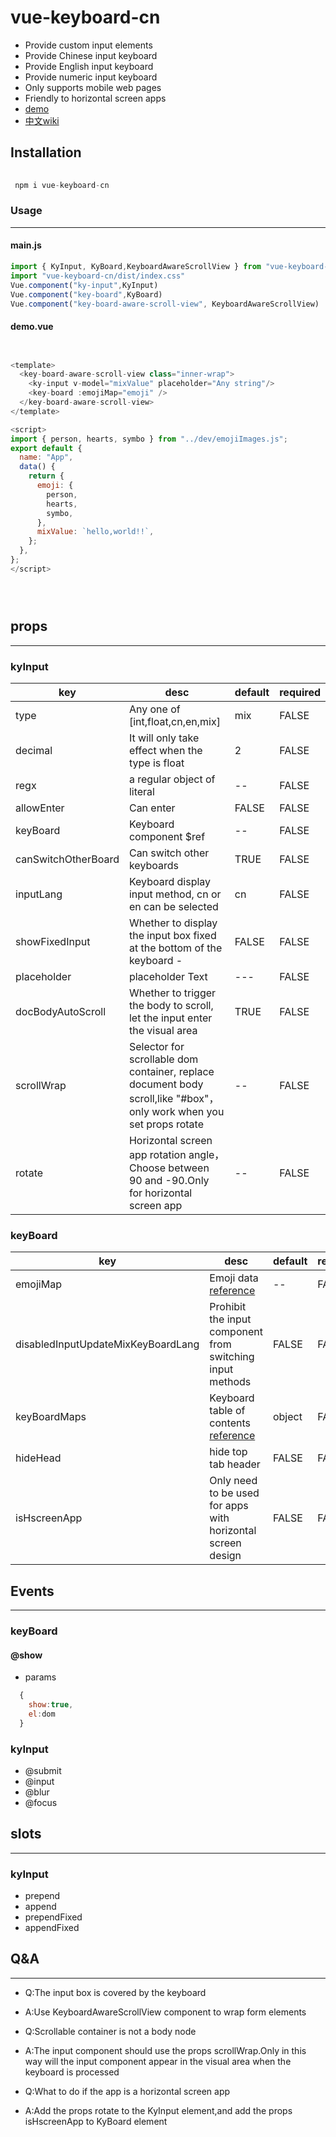 # vue-keyboard-cn
- Provide custom input elements
- Provide Chinese input keyboard
- Provide English input keyboard
- Provide numeric input keyboard
- Only supports mobile web pages
- Friendly to horizontal screen apps
- [demo](https://mtttm.github.io/vue-keyboard-cn/#/home)
- [中文wiki](https://github.com/MTTTM/vue-keyboard-cn/wiki)

## Installation

```javascript
 
 npm i vue-keyboard-cn

```

### Usage

***

#### main.js

```javascript
import { KyInput, KyBoard,KeyboardAwareScrollView } from "vue-keyboard-cn";
import "vue-keyboard-cn/dist/index.css"
Vue.component("ky-input",KyInput)
Vue.component("key-board",KyBoard)
Vue.component("key-board-aware-scroll-view", KeyboardAwareScrollView)

```

#### demo.vue

```javascript


<template>
  <key-board-aware-scroll-view class="inner-wrap">
    <ky-input v-model="mixValue" placeholder="Any string"/>
    <key-board :emojiMap="emoji" />
  </key-board-aware-scroll-view>
</template>

<script>
import { person, hearts, symbo } from "../dev/emojiImages.js";
export default {
  name: "App",
  data() {
    return {
      emoji: {
        person,
        hearts,
        symbo,
      },
      mixValue: `hello,world!!`,
    };
  },
};
</script>





```

## props

***

### kyInput
| key            | desc                                                                     | default  | required |
| -------------- | ------------------------------------------------------------------------ | -------- | -------- |
| type          | Any one of  [int,float,cn,en,mix]                                                      | mix      | FALSE     |
| decimal         | It will only take effect when the type is float                                       | 2       | FALSE     |
| regx         | a regular object of literal                                                             | -- | FALSE    |
| allowEnter          | Can enter                                                                       | FALSE      | FALSE     |
| keyBoard    | Keyboard component $ref                                                                 | --     | FALSE    |
| canSwitchOtherBoard | Can switch other keyboards                                                       | TRUE | FALSE    |
| inputLang    | Keyboard display input method, cn or en can be selected                               | cn    | FALSE    |
| showFixedInput    | Whether to display the input box fixed at the bottom of the keyboard   -    | FALSE     | FALSE    |
| placeholder    | placeholder Text                                                              | ---     | FALSE    |
| docBodyAutoScroll    | Whether to trigger the body to scroll, let the input enter the visual area       | TRUE     | FALSE    |
| scrollWrap    | Selector for scrollable dom container, replace document body scroll,like "#box"，only work when you set props rotate  | --     | FALSE    |
| rotate    | Horizontal screen app rotation angle，Choose between 90 and -90.Only for horizontal screen app  | --     | FALSE    |


### keyBoard
| key            | desc                                                                     | default  | required |
| -------------- | ------------------------------------------------------------------------ | -------- | -------- |
| emojiMap          | Emoji data  [reference](https://github.com/MTTTM/vue-keyboard-cn/blob/main/src/dev/emojiImages.js])                                                   | --      | FALSE     |
| disabledInputUpdateMixKeyBoardLang | Prohibit the input component from switching input methods  | FALSE       | FALSE     |
| keyBoardMaps         | Keyboard table of contents [reference](https://github.com/MTTTM/vue-keyboard-cn/blob/main/src/dev/boardMaps.js)                                                          | object | FALSE    |
| hideHead          |  hide top tab header                                                                   | FALSE      | FALSE     |
| isHscreenApp      | Only need to be used for apps with horizontal screen design              | FALSE      | FALSE     |


## Events

***

### keyBoard

#### @show

- params 

``` javascript
  {
    show:true,
    el:dom
  }
```

### kyInput 

- @submit
- @input
- @blur
- @focus



## slots

***

### kyInput 

-  prepend
-  append
-  prependFixed
-  appendFixed


## Q&A

***

-  Q:The input box is covered by the keyboard 
- A:Use KeyboardAwareScrollView component to wrap form elements

- Q:Scrollable container is not a body node
- A:The input component should use the props scrollWrap.Only in this way will the input component appear in the visual area when the keyboard is processed
-  Q:What to do if the app is a horizontal screen app
- A:Add the props rotate to the KyInput element,and add the props isHscreenApp to KyBoard element



